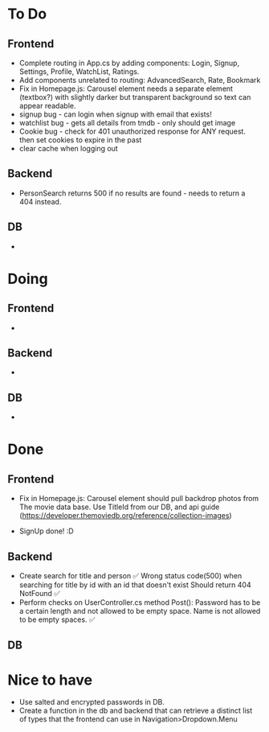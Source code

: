 # To Do
## Frontend
- Complete routing in App.cs by adding components: Login, Signup, Settings, Profile, WatchList, Ratings.
- Add components unrelated to routing: AdvancedSearch, Rate, Bookmark
- Fix in Homepage.js: Carousel element needs a separate element (textbox?) with slightly darker but transparent background so text can appear readable.
- signup bug - can login when signup with email that exists!
- watchlist bug - gets all details from tmdb - only should get image
- Cookie bug - check for 401 unauthorized response for ANY request. then set cookies to expire in the past
- clear cache when logging out

## Backend
- PersonSearch returns 500 if no results are found - needs to return a 404 instead.

## DB
- 

# Doing
## Frontend
- 
## Backend
- 
## DB
- 


# Done
## Frontend
- Fix in Homepage.js: Carousel element should pull backdrop photos from The movie data base. Use TitleId from our DB, and api guide (https://developer.themoviedb.org/reference/collection-images)
  
- SignUp done! :D
## Backend
- Create search for title and person ✅ 
Wrong status code(500) when searching for title by id with an id that doesn't exist
  Should return 404 NotFound ✅ 
- Perform checks on UserController.cs method Post(): Password has to be a certain length and not allowed to be empty space. Name is not allowed to be empty spaces. ✅ 

## DB


# Nice to have

- Use salted and encrypted passwords in DB.
- Create a function in the db and backend that can retrieve a distinct list of types that the frontend can use in Navigation>Dropdown.Menu
